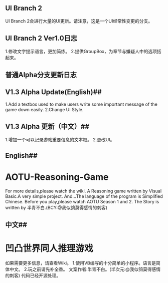 ## UI Branch 2
UI Branch 2会进行大量的UI更新。请注意，这是一个UI经常性变更的分支。
## UI Branch 2 Ver1.0日志 ##
1.修改文字提示语言，更加简练。
2.提供GroupBox，为章节与嫌疑人中的选项括起来。


## 普通Alpha分支更新日志
## V1.3 Alpha Update(English)##
1.Add a textbox used to make users write some important message of the game down easily.
2.Change UI Style.

## V1.3 Alpha 更新（中文）##
1.增加一个可以记录游戏重要信息的文本框。
2.更改UI。

## English##
# AOTU-Reasoning-Game
For more details,please watch the wiki.
A Reasoning game written by Visual Basic.A very simple project.
And...The language of the program is Simplified Chinese.
Before you play,please watch AOTU Season 1 and 2.
The Story is written by 半青不白.(BCY:@我似鸽莫得感情的刺客)

## 中文##
# 凹凸世界同人推理游戏
如果需要更多信息，请查看Wiki。
1.使用VB编写的十分简单的小程序。语言是简体中文。
2.玩之前请先补全番。
文案作者:半青不白。(半次元:@我似鸽莫得感情的刺客)
代码已经开源处理。

